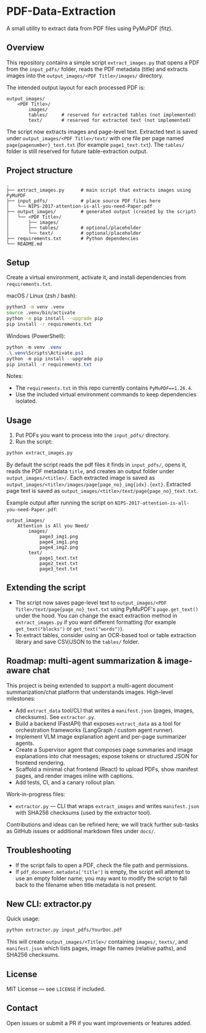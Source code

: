 # PDF-Data-Extraction

A small utility to extract data from PDF files using PyMuPDF (fitz).

## Overview

This repository contains a simple script `extract_images.py` that opens a PDF from the `input_pdfs/` folder, reads the PDF metadata (title) and extracts images into the `output_images/<PDF Title>/images/` directory.

The intended output layout for each processed PDF is:

```
output_images/
	<PDF Title>/
		images/
		tables/     # reserved for extracted tables (not implemented)
		text/       # reserved for extracted text (not implemented)
```

The script now extracts images and page-level text. Extracted text is saved under `output_images/<PDF Title>/text/` with one file per page named `page{pagenumber}_text.txt` (for example `page1_text.txt`). The `tables/` folder is still reserved for future table-extraction output.

## Project structure

```
.
├── extract_images.py      # main script that extracts images using PyMuPDF
├── input_pdfs/            # place source PDF files here
│   └── NIPS-2017-attention-is-all-you-need-Paper.pdf
├── output_images/         # generated output (created by the script)
│   └── <PDF Title>/
│       ├── images/
│       ├── tables/        # optional/placeholder
│       └── text/          # optional/placeholder
├── requirements.txt       # Python dependencies
└── README.md
```

## Setup

Create a virtual environment, activate it, and install dependencies from `requirements.txt`.

macOS / Linux (zsh / bash):

```bash
python3 -m venv .venv
source .venv/bin/activate
python -m pip install --upgrade pip
pip install -r requirements.txt
```

Windows (PowerShell):

```powershell
python -m venv .venv
.\.venv\Scripts\Activate.ps1
python -m pip install --upgrade pip
pip install -r requirements.txt
```

Notes:
- The `requirements.txt` in this repo currently contains `PyMuPDF==1.26.4`.
- Use the included virtual environment commands to keep dependencies isolated.

## Usage

1. Put PDFs you want to process into the `input_pdfs/` directory.
2. Run the script:

```bash
python extract_images.py
```

By default the script reads the pdf files it finds in `input_pdfs/`, opens it, reads the PDF metadata `title`, and creates an output folder under `output_images/<title>/`. Each extracted image is saved as `output_images/<title>/images/page{page_no}_img{idx}.{ext}`. Extracted page text is saved as `output_images/<title>/text/page{page_no}_text.txt`.

Example output after running the script on `NIPS-2017-attention-is-all-you-need-Paper.pdf`:

```
output_images/
	Attention is All you Need/
		images/
			page3_img1.png
			page4_img1.png
			page4_img2.png
		text/
			page1_text.txt
			page2_text.txt
			page3_text.txt
```

## Extending the script

- The script now saves page-level text to `output_images/<PDF Title>/text/page{page_no}_text.txt` using PyMuPDF's `page.get_text()` under the hood. You can change the exact extraction method in `extract_images.py` if you want different formatting (for example `get_text("blocks")` or `get_text("words")`).
- To extract tables, consider using an OCR-based tool or table extraction library and save CSV/JSON to the `tables/` folder.

## Roadmap: multi-agent summarization & image-aware chat

This project is being extended to support a multi-agent document summarization/chat platform that understands images. High-level milestones:

- Add `extract_data` tool/CLI that writes a `manifest.json` (pages, images, checksums). See `extractor.py`.
- Build a backend (FastAPI) that exposes `extract_data` as a tool for orchestration frameworks (LangGraph / custom agent runner).
- Implement VLM image explanation agent and per-page summarizer agents.
- Create a Supervisor agent that composes page summaries and image explanations into chat messages; expose tokens or structured JSON for frontend rendering.
- Scaffold a minimal chat frontend (React) to upload PDFs, show manifest pages, and render images inline with captions.
- Add tests, CI, and a canary rollout plan.

Work-in-progress files:

- `extractor.py` — CLI that wraps `extract_images` and writes `manifest.json` with SHA256 checksums (used by the extractor tool).

Contributions and ideas can be refined here; we will track further sub-tasks as GitHub issues or additional markdown files under `docs/`.

## Troubleshooting

- If the script fails to open a PDF, check the file path and permissions.
- If `pdf_document.metadata['title']` is empty, the script will attempt to use an empty folder name; you may want to modify the script to fall back to the filename when title metadata is not present.

## New CLI: extractor.py

Quick usage:

```bash
python extractor.py input_pdfs/YourDoc.pdf
```

This will create `output_images/<Title>/` containing `images/`, `texts/`, and `manifest.json` which lists pages, image file names (relative paths), and SHA256 checksums.

## License

MIT License — see `LICENSE` if included.

## Contact

Open issues or submit a PR if you want improvements or features added.
